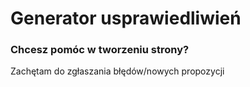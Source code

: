 # Generator usprawiedliwień

### Chcesz pomóc w tworzeniu strony?
Zachętam do zgłaszania błędów/nowych propozycji